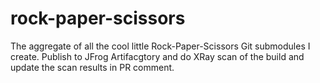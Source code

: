 # rock-paper-scissors
The aggregate of all the cool little Rock-Paper-Scissors Git submodules I create.
Publish to JFrog Artifacgtory and do XRay scan of the build and update the scan results in PR comment.

